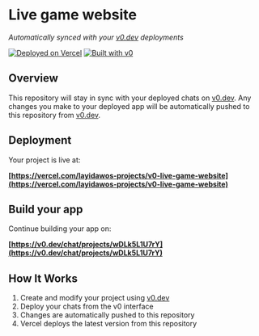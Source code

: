 # Live game website

*Automatically synced with your [v0.dev](https://v0.dev) deployments*

[![Deployed on Vercel](https://img.shields.io/badge/Deployed%20on-Vercel-black?style=for-the-badge&logo=vercel)](https://vercel.com/layidawos-projects/v0-live-game-website)
[![Built with v0](https://img.shields.io/badge/Built%20with-v0.dev-black?style=for-the-badge)](https://v0.dev/chat/projects/wDLk5L1U7rY)

## Overview

This repository will stay in sync with your deployed chats on [v0.dev](https://v0.dev).
Any changes you make to your deployed app will be automatically pushed to this repository from [v0.dev](https://v0.dev).

## Deployment

Your project is live at:

**[https://vercel.com/layidawos-projects/v0-live-game-website](https://vercel.com/layidawos-projects/v0-live-game-website)**

## Build your app

Continue building your app on:

**[https://v0.dev/chat/projects/wDLk5L1U7rY](https://v0.dev/chat/projects/wDLk5L1U7rY)**

## How It Works

1. Create and modify your project using [v0.dev](https://v0.dev)
2. Deploy your chats from the v0 interface
3. Changes are automatically pushed to this repository
4. Vercel deploys the latest version from this repository
